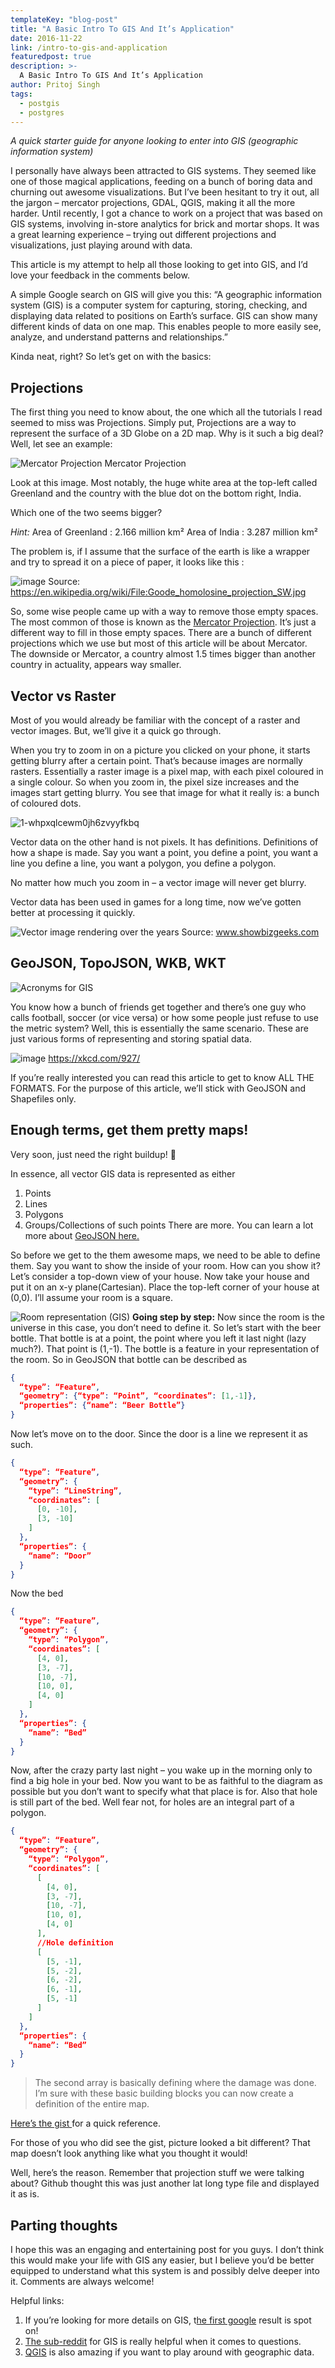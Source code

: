 ```yaml
---
templateKey: "blog-post"
title: "A Basic Intro To GIS And It’s Application"
date: 2016-11-22
link: /intro-to-gis-and-application
featuredpost: true
description: >-
  A Basic Intro To GIS And It’s Application
author: Pritoj Singh
tags:
  - postgis
  - postgres
---
```


_A quick starter guide for anyone looking to enter into GIS (geographic information system)_

I personally have always been attracted to GIS systems. They seemed like one of those magical applications, feeding on a bunch of boring data and churning out awesome visualizations. But I’ve been hesitant to try it out, all the jargon – mercator projections, GDAL, QGIS, making it all the more harder. Until recently, I got a chance to work on a project that was based on GIS systems, involving in-store analytics for brick and mortar shops. It was a great learning experience – trying out different projections and visualizations, just playing around with data.

This article is my attempt to help all those looking to get into GIS, and I’d love your feedback in the comments below.

A simple Google search on GIS will give you this: “A geographic information system (GIS) is a computer system for capturing, storing, checking, and displaying data related to positions on Earth’s surface. GIS can show many different kinds of data on one map. This enables people to more easily see, analyze, and understand patterns and relationships.”

Kinda neat, right? So let’s get on with the basics:

## Projections

The first thing you need to know about, the one which all the tutorials I read seemed to miss was Projections. Simply put, Projections are a way to represent the surface of a 3D Globe on a 2D map. Why is it such a big deal? Well, let see an example:

![Mercator Projection](./images/1-R1qFw9Xu0Xq5G8adbBWmDQ.png)
Mercator Projection

Look at this image. Most notably, the huge white area at the top-left called Greenland and the country with the blue dot on the bottom right, India.

Which one of the two seems bigger?

_Hint:_
Area of Greenland : 2.166 million km²
Area of India : 3.287 million km²

The problem is, if I assume that the surface of the earth is like a wrapper and try to spread it on a piece of paper, it looks like this :

![image](./images/1-if5Ck7COp9fC_s1TN7BwXw.png)
Source: https://en.wikipedia.org/wiki/File:Goode_homolosine_projection_SW.jpg

So, some wise people came up with a way to remove those empty spaces. The most common of those is known as the [Mercator Projection](https://en.wikipedia.org/wiki/Mercator_projection). It’s just a different way to fill in those empty spaces. There are a bunch of different projections which we use but most of this article will be about Mercator. The downside or Mercator, a country almost 1.5 times bigger than another country in actuality, appears way smaller.

## Vector vs Raster

Most of you would already be familiar with the concept of a raster and vector images. But, we’ll give it a quick go through.

When you try to zoom in on a picture you clicked on your phone, it starts getting blurry after a certain point. That’s because images are normally rasters. Essentially a raster image is a pixel map, with each pixel coloured in a single colour. So when you zoom in, the pixel size increases and the images start getting blurry. You see that image for what it really is: a bunch of coloured dots.

![1-whpxqlcewm0jh6zvyyfkbq](./images/1-wHPxqlCeWm0JH6zvYYFKbQ.png)

Vector data on the other hand is not pixels. It has definitions. Definitions of how a shape is made. Say you want a point, you define a point, you want a line you define a line, you want a polygon, you define a polygon.

No matter how much you zoom in – a vector image will never get blurry.

Vector data has been used in games for a long time, now we’ve gotten better at processing it quickly.

![Vector image rendering over the years](./images/1-JqU5S2zjdppYCvwKeIeA6A.png)
Source: www.showbizgeeks.com

## GeoJSON, TopoJSON, WKB, WKT

![Acronyms for GIS ](./images/1-NeBSwyJifZL9gOGwX4Ln_A.png)

You know how a bunch of friends get together and there’s one guy who calls football, soccer (or vice versa) or how some people just refuse to use the metric system? Well, this is essentially the same scenario. These are just various forms of representing and storing spatial data.

![image](./images/1-9nMBMt-OugnruBr_M-WuEQ.png)
https://xkcd.com/927/

If you’re really interested you can read this article to get to know ALL THE FORMATS. For the purpose of this article, we’ll stick with GeoJSON and Shapefiles only.

## Enough terms, get them pretty maps!

Very soon, just need the right buildup! 🙂

In essence, all vector GIS data is represented as either

1. Points
2. Lines
3. Polygons
4. Groups/Collections of such points
   There are more. You can learn a lot more about [GeoJSON here.](http://www.macwright.org/2015/03/23/geojson-second-bite.html)

So before we get to the them awesome maps, we need to be able to define them. Say you want to show the inside of your room. How can you show it? Let’s consider a top-down view of your house. Now take your house and put it on an x-y plane(Cartesian). Place the top-left corner of your house at (0,0). I’ll assume your room is a square.

![Room representation (GIS)](./images/1-RjyvtEMuCUCHAE15tfzh3g.png)
**Going step by step:**
Now since the room is the universe in this case, you don’t need to define it. So let’s start with the beer bottle. That bottle is at a point, the point where you left it last night (lazy much?). That point is (1,-1). The bottle is a feature in your representation of the room. So in GeoJSON that bottle can be described as

```json
{
  “type”: “Feature”,
  “geometry”: {“type”: “Point”, “coordinates”: [1,-1]},
  “properties”: {“name”: “Beer Bottle”}
}
```

Now let’s move on to the door. Since the door is a line we represent it as such.

```json
{
  “type”: “Feature”,
  “geometry”: {
    “type”: “LineString”,
    “coordinates”: [
      [0, -10],
      [3, -10]
    ]
  },
  “properties”: {
    “name”: “Door”
  }
}
```

Now the bed

```json
{
  “type”: “Feature”,
  “geometry”: {
    “type”: “Polygon”,
    “coordinates”: [
      [4, 0],
      [3, -7],
      [10, -7],
      [10, 0],
      [4, 0]
    ]
  },
  “properties”: {
    “name”: “Bed”
  }
}
```

Now, after the crazy party last night – you wake up in the morning only to find a big hole in your bed. Now you want to be as faithful to the diagram as possible but you don’t want to specify what that place is for. Also that hole is still part of the bed. Well fear not, for holes are an integral part of a polygon.

```json
{
  “type”: “Feature”,
  “geometry”: {
    “type”: “Polygon”,
    “coordinates”: [
      [
        [4, 0],
        [3, -7],
        [10, -7],
        [10, 0],
        [4, 0]
      ],
      //Hole definition
      [
        [5, -1],
        [5, -2],
        [6, -2],
        [6, -1],
        [5, -1]
      ]
    ]
  },
  “properties”: {
    “name”: “Bed”
  }
}
```

> The second array is basically defining where the damage was done. I’m sure with these basic building blocks you can now create a definition of the entire map.

[Here’s the gist ](https://gist.github.com/Pritoj/1dbf56c73bd6086b35370b3eaa40d30a)for a quick reference.

For those of you who did see the gist, picture looked a bit different? That map doesn’t look anything like what you thought it would!

Well, here’s the reason. Remember that projection stuff we were talking about? Github thought this was just another lat long type file and displayed it as is.

## Parting thoughts

I hope this was an engaging and entertaining post for you guys. I don’t think this would make your life with GIS any easier, but I believe you’d be better equipped to understand what this system is and possibly delve deeper into it. Comments are always welcome!

Helpful links:

1. If you’re looking for more details on GIS, t[he first google](http://docs.qgis.org/2.6/en/docs/gentle_gis_introduction/) result is spot on!
2. [The sub-reddit](https://www.reddit.com/r/gis/) for GIS is really helpful when it comes to questions.
3. [QGIS](https://medium.com/r/?url=http%3A%2F%2Fwww.qgis.org%2Fen%2Fsite%2F) is also amazing if you want to play around with geographic data.
